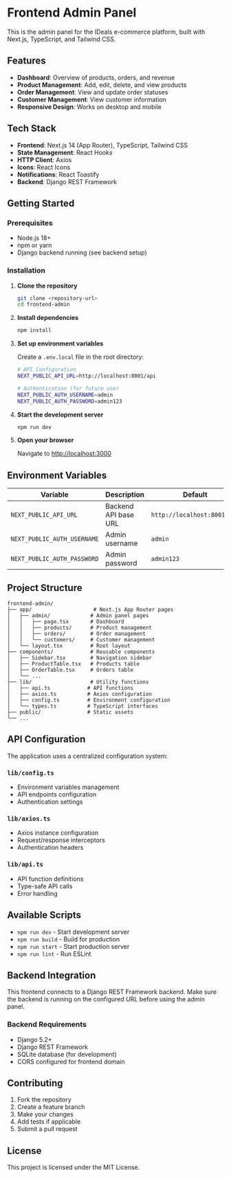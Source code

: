 # Frontend Admin Panel

This is the admin panel for the IDeals e-commerce platform, built with Next.js, TypeScript, and Tailwind CSS.

## Features

- **Dashboard**: Overview of products, orders, and revenue
- **Product Management**: Add, edit, delete, and view products
- **Order Management**: View and update order statuses
- **Customer Management**: View customer information
- **Responsive Design**: Works on desktop and mobile

## Tech Stack

- **Frontend**: Next.js 14 (App Router), TypeScript, Tailwind CSS
- **State Management**: React Hooks
- **HTTP Client**: Axios
- **Icons**: React Icons
- **Notifications**: React Toastify
- **Backend**: Django REST Framework

## Getting Started

### Prerequisites

- Node.js 18+ 
- npm or yarn
- Django backend running (see backend setup)

### Installation

1. **Clone the repository**
   ```bash
   git clone <repository-url>
   cd frontend-admin
   ```

2. **Install dependencies**
   ```bash
   npm install
   ```

3. **Set up environment variables**
   
   Create a `.env.local` file in the root directory:
   ```bash
   # API Configuration
   NEXT_PUBLIC_API_URL=http://localhost:8001/api
   
   # Authentication (for future use)
   NEXT_PUBLIC_AUTH_USERNAME=admin
   NEXT_PUBLIC_AUTH_PASSWORD=admin123
   ```

4. **Start the development server**
   ```bash
   npm run dev
   ```

5. **Open your browser**
   
   Navigate to [http://localhost:3000](http://localhost:3000)

## Environment Variables

| Variable | Description | Default |
|----------|-------------|---------|
| `NEXT_PUBLIC_API_URL` | Backend API base URL | `http://localhost:8001/api` |
| `NEXT_PUBLIC_AUTH_USERNAME` | Admin username | `admin` |
| `NEXT_PUBLIC_AUTH_PASSWORD` | Admin password | `admin123` |

## Project Structure

```
frontend-admin/
├── app/                    # Next.js App Router pages
│   ├── admin/             # Admin panel pages
│   │   ├── page.tsx       # Dashboard
│   │   ├── products/      # Product management
│   │   ├── orders/        # Order management
│   │   └── customers/     # Customer management
│   └── layout.tsx         # Root layout
├── components/            # Reusable components
│   ├── Sidebar.tsx        # Navigation sidebar
│   ├── ProductTable.tsx   # Products table
│   ├── OrderTable.tsx     # Orders table
│   └── ...
├── lib/                   # Utility functions
│   ├── api.ts            # API functions
│   ├── axios.ts          # Axios configuration
│   ├── config.ts         # Environment configuration
│   └── types.ts          # TypeScript interfaces
├── public/               # Static assets
└── ...
```

## API Configuration

The application uses a centralized configuration system:

### `lib/config.ts`
- Environment variables management
- API endpoints configuration
- Authentication settings

### `lib/axios.ts`
- Axios instance configuration
- Request/response interceptors
- Authentication headers

### `lib/api.ts`
- API function definitions
- Type-safe API calls
- Error handling

## Available Scripts

- `npm run dev` - Start development server
- `npm run build` - Build for production
- `npm run start` - Start production server
- `npm run lint` - Run ESLint

## Backend Integration

This frontend connects to a Django REST Framework backend. Make sure the backend is running on the configured URL before using the admin panel.

### Backend Requirements
- Django 5.2+
- Django REST Framework
- SQLite database (for development)
- CORS configured for frontend domain

## Contributing

1. Fork the repository
2. Create a feature branch
3. Make your changes
4. Add tests if applicable
5. Submit a pull request

## License

This project is licensed under the MIT License.
